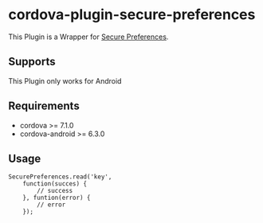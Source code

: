 # cordova-plugin-secure-preferences

This Plugin is a Wrapper for [Secure Preferences](https://github.com/scottyab/secure-preferences).

## Supports

This Plugin only works for Android

## Requirements

- cordova >= 7.1.0
- cordova-android >= 6.3.0

## Usage

```
SecurePreferences.read('key',
    function(succes) {
        // success
    }, funtion(error) {
        // error
    });
```

